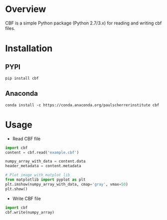 # Overview
CBF is a simple Python package (Python 2.7/3.x) for reading and writing cbf files.

# Installation

## PYPI

```
pip install cbf
```

## Anaconda

```
conda install -c https://conda.anaconda.org/paulscherrerinstitute cbf
```

# Usage

* Read CBF file

```python
import cbf
content = cbf.read('example.cbf')

numpy_array_with_data = content.data
header_metadata = content.metadata

# Plot image with matplot lib
from matplotlib import pyplot as plt
plt.imshow(numpy_array_with_data, cmap='gray', vmax=50)
plt.show()
```

* Write CBF file

```python
import cbf
cbf.write(numpy_array)
```


